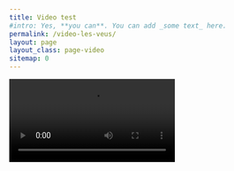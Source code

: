 ```yaml
---
title: Video test
#intro: Yes, **you can**. You can add _some text_ here.
permalink: /video-les-veus/
layout: page
layout_class: page-video
sitemap: 0
---
```

<video controls>
  <source src="media/videos/lesveus.mp4"  type="video/mp4">
  {% comment %}
   <source src="media/videos/lesveus.webm" type="video/webm">
   <source src="media/videos/lesveus.ogv"  type="video/ogg">
  {% endcomment %}
  <p>Your browser doesn't support HTML5 video. Here is
     a <a href="/media/videos/lesveus.mp4">link to the video</a> instead. This video has copyrights and it's forbidden to be used without proper permission from the author.</p>
</video>
